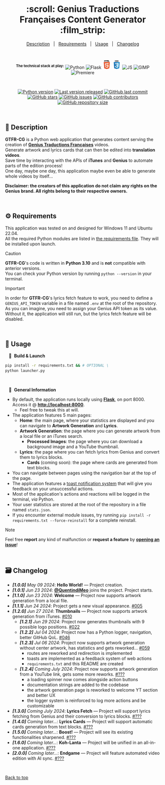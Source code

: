 <div align="center" id="top">
    <h1>:scroll: Genius Traductions Françaises Content Generator :film_strip:</h1>
</div>

<div align="center">
    <a href="#memo-description">Description</a> &#xa0; | &#xa0;
    <a href="#gear-requirements">Requirements</a> &#xa0; | &#xa0;
    <a href="#movie_camera-usage">Usage</a> &#xa0; | &#xa0;
    <a href="#card_file_box-changelog">Changelog</a>
</div>

&#xa0;

<div align="center">
  <sup><b>The technical stack at play:</b></sup>

  <img title="Python" src="https://upload.wikimedia.org/wikipedia/commons/thumb/c/c3/Python-logo-notext.svg/1028px-Python-logo-notext.svg.png" width="28px" alt="Python" />
  <img title="Flask" src="https://raw.githubusercontent.com/mallowigi/iconGenerator/master/assets/icons/files//flask.svg" width="28px" alt="Flask" />
  <img title="HTML" src="https://raw.githubusercontent.com/github/explore/80688e429a7d4ef2fca1e82350fe8e3517d3494d/topics/html/html.png" width="28px" alt="HTML" />
  <img title="CSS" src="https://raw.githubusercontent.com/github/explore/80688e429a7d4ef2fca1e82350fe8e3517d3494d/topics/css/css.png" width="28px" alt="CSS" />
  <img title="JavaScript" src="https://raw.githubusercontent.com/mallowigi/iconGenerator/master/assets/icons/files//js.svg" width="28px" alt="JS" />
  <!-- <img title="React" src="https://raw.githubusercontent.com/mallowigi/iconGenerator/master/assets/icons/files//react.svg" width="28px" alt="React" /> -->
  <!-- <img title="TypeScript" src="https://upload.wikimedia.org/wikipedia/commons/thumb/4/4c/Typescript_logo_2020.svg/2048px-Typescript_logo_2020.svg.png" width="28px" alt="TScript" /> -->
  <img title="GIMP" src="https://raw.githubusercontent.com/mallowigi/iconGenerator/master/assets/icons/files//gimp.svg" width="28px" alt="GIMP" />
  <img title="Adobe Premiere Pro" src="https://upload.wikimedia.org/wikipedia/commons/4/40/Adobe_Premiere_Pro_CC_icon.svg" width="28px" alt="Premiere" />

</div>

&#xa0;

<div align="center">
    <a href="#top"><img alt="Python version" src="https://img.shields.io/badge/Python-3.10+-blue?logo=python" /></a>
    <a href="#card_file_box-changelog"><img alt="Last version released" src="https://img.shields.io/badge/release-v1.2.4-blue?logo=windows-terminal" /></a>
    <a href="https://github.com/Thomas-Fernandes/GTFR/commits/main"><img alt="GitHub last commit" src="https://img.shields.io/github/last-commit/Thomas-Fernandes/GTFR?color=blueviolet&logo=clarifai" /></a>
</div>
<div align="center">
    <a href="https://github.com/Thomas-Fernandes/GTFR/stargazers"><img alt="GitHub stars" src="https://img.shields.io/github/stars/Thomas-Fernandes/GTFR?color=yellow&logo=github" /></a>
    <a href="https://github.com/Thomas-Fernandes/GTFR/issues"><img alt="GitHub issues" src="https://img.shields.io/github/issues/Thomas-Fernandes/GTFR?color=forestgreen&logo=target" /></a>
    <a href="https://github.com/Thomas-Fernandes/GTFR/graphs/contributors"><img alt="GitHub contributors" src="https://img.shields.io/github/contributors/Thomas-Fernandes/GTFR?color=red&logo=stackedit" /></a>
    <a href="#top"><img alt="GitHub repository size" src="https://img.shields.io/github/languages/code-size/Thomas-Fernandes/GTFR?color=blue&logo=frontify" /></a>
</div>

&#xa0;

## :memo: Description

**GTFR-CG** is a Python web application that generates content serving the creation of [**Genius Traductions Françaises**](https://www.youtube.com/c/geniustraductionsfrancaises) videos.  
Generate artwork and lyrics cards that can then be edited into **translation videos**.  
Save time by interacting with the APIs of **iTunes** and **Genius** to automate parts of the edition process!  
One day, maybe one day, this application maybe even be able to generate whole videos by itself...

**Disclaimer: the creators of this application do not claim any rights on the Genius brand. All rights belong to their respective owners.**

&#xa0;

## :gear: Requirements

This application was tested on and designed for Windows 11 and Ubuntu 22.04.  
All the required Python modules are listed in [the requirements file](./requirements.txt). They will be installed upon launch.

> [!CAUTION]
> **GTFR-CG**'s code is written in **Python 3.10** and is **not** compatible with anterior versions.  
> You can check your Python version by running `python --version` in your terminal.
</blockquote>

> [!IMPORTANT]
> In order for **GTFR-CG**'s lyrics fetch feature to work, you need to define a `GENIUS_API_TOKEN` variable in a file named `.env` at the root of the repository.  
> As you can imagine, you need to assign your Genius API token as its value.  
> Without it, the application will still run, but the lyrics fetch feature will be disabled.

&#xa0;

## :movie_camera: Usage

&nbsp;&nbsp; :rocket:&nbsp; **Build & Launch**

``` bash
pip install -r requirements.txt && # OPTIONAL \
python launcher.py
```

&#xa0;

&nbsp;&nbsp; :bookmark_tabs:&nbsp; **General Information**

- By default, the application runs locally using [**Flask**](https://flask.palletsprojects.com/en/3.0.x/), on port 8000. Access it @ [**http://localhost:8000**](http://localhost:8000).
  - Feel free to tweak this at will.
- The application features 5 main pages:
  - **Home**: the main page, where your statistics are displayed and you can navigate to **Artwork Generation** and **Lyrics**.
  - **Artwork Generation**: the page where you can generate artwork from a local file or an iTunes search.
    - **Processed Images**: the page where you can download a background image and a YouTube thumbnail.
  - **Lyrics**: the page where you can fetch lyrics from Genius and convert them to lyrics blocks.
    - **Cards** (coming soon): the page where cards are generated from text blocks.
- You can navigate between pages using the navigation bar at the top of the page.
- The application features a [toast notification system](https://web.dev/articles/building/a-toast-component) that will give you feedback on your unsuccessful actions.
- Most of the application's actions and reactions will be logged in the terminal, *via* Python.
- Your user statistics are stored at the root of the repository in a file named `stats.json`.
- If you encounter external module issues, try running `pip install -r requirements.txt --force-reinstall` for a complete reinstall.

> [!NOTE]
> Feel free **report** any kind of malfunction or **request a feature** by [**opening an issue**](https://github.com/Thomas-Fernandes/GTFR/issues)!

&#xa0;

## :card_file_box: Changelog

- ***[1.0.0]** May 09 2024*: **Hello World!** — Project creation.
- ***[1.0.1]** Jun 23 2024*: [**@QuentindiMeo**](https://github.com/QuentindiMeo) joins the project. Project starts.
- ***[1.1.0]** Jun 23 2024*: **Welcome** — Project now supports artwork generation from a local file.
- ***[1.1.1]** Jun 24 2024*: Project gets a new visual appearance. [#005](https://github.com/Thomas-Fernandes/GTFR/pull/5)
- ***[1.2.0]** Jun 27 2024*: **Thumbnails** — Project now supports artwork generation from iTunes. [#010](https://github.com/Thomas-Fernandes/GTFR/pull/10)
  - ***[1.2.1]** Jun 29 2024*: Project now generates thumbnails with 9 possible logo positions. [#022](https://github.com/Thomas-Fernandes/GTFR/pull/22)
  - ***[1.2.2]** Jul 04 2024*: Project now has a Python logger, navigation, better GitHub QoL. [#046](https://github.com/Thomas-Fernandes/GTFR/pull/46)
  - ***[1.2.3]** Jul 06 2024*: Project now supports artwork generation without center artwork, has statistics and gets reworked... [#059](https://github.com/Thomas-Fernandes/GTFR/pull/59)
    - routes are reworked and redirection is implemented
    - toasts are implemented as a feedback system of web actions
    - `requirements.txt` and this README are created
  - ***[1.2.4]** Coming July 2024*: Project now supports artwork generation from a YouTube link, gets some more reworks. [#???](#card_file_box-changelog)
    - a loading spinner now comes alongside action buttons
    - documentation strings are added to the codebase
    - the artwork generation page is reworked to welcome YT section and better UX
    - the logger system is reinforced to log more actions and be customizable
- ***[1.3.0]** Coming July 2024*: **Lyrics Fetch** — Project will support lyrics fetching from Genius and their conversion to lyrics blocks. [#???](#card_file_box-changelog)
- ***[1.4.0]** Coming later...*: **Lyrics Cards** — Project will support automatic cards generation from text blocks. [#???](#card_file_box-changelog)
- ***[1.5.0]** Coming later...*: **Boost!** — Project will see its existing functionalities sharpened. [#???](#card_file_box-changelog)
- ***[1.6.0]** Coming later...*: **Koh-Lanta** — Project will be unified in an all-in-one application. [#???](#card_file_box-changelog)
- ***[2.0.0]** Coming later...*: **Endgame** — Project will feature automated video edition with AI sync. [#???](#card_file_box-changelog)

<br />

[Back to top](#top)

